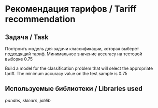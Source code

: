 # Рекомендация тарифов / Tariff recommendation
## Задача / Task
Построить модель для задачи классификации, которая выберет подходящий тариф. 
Минимальное значение accuracy на тестовой выборке 0.75

Build a model for the classification problem that will select the appropriate tariff.
The minimum accuracy value on the test sample is 0.75
 
## Используемые библиотеки / Libraries used
*pandas*, *sklearn*, *joblib*
